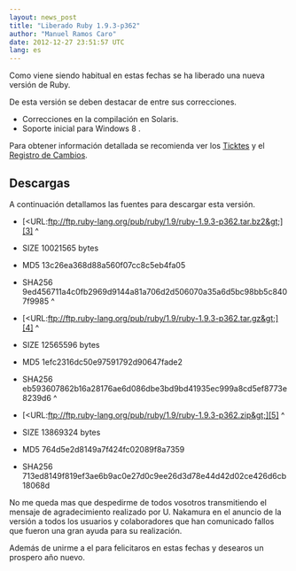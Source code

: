 ```yaml
---
layout: news_post
title: "Liberado Ruby 1.9.3-p362"
author: "Manuel Ramos Caro"
date: 2012-12-27 23:51:57 UTC
lang: es
---
```


Como viene siendo habitual en estas fechas se ha liberado una nueva
versión de Ruby.

De esta versión se deben destacar de entre sus correcciones.

* Correcciones en la compilación en Solaris.
* Soporte inicial para Windows 8 .

Para obtener información detallada se recomienda ver los [Ticktes][1] y
el [Registro de Cambios][2].

## Descargas

A continuación detallamos las fuentes para descargar esta versión.

* [&lt;URL:ftp://ftp.ruby-lang.org/pub/ruby/1.9/ruby-1.9.3-p362.tar.bz2&gt;][3]
^

* SIZE 10021565 bytes
* MD5 13c26ea368d88a560f07cc8c5eb4fa05
* SHA256
  9ed456711a4c0fb2969d9144a81a706d2d506070a35a6d5bc98bb5c8407f9985
^

* [&lt;URL:ftp://ftp.ruby-lang.org/pub/ruby/1.9/ruby-1.9.3-p362.tar.gz&gt;][4]
^

* SIZE 12565596 bytes
* MD5 1efc2316dc50e97591792d90647fade2
* SHA256
  eb593607862b16a28176ae6d086dbe3bd9bd41935ec999a8cd5ef8773e8239d6
^

* [&lt;URL:ftp://ftp.ruby-lang.org/pub/ruby/1.9/ruby-1.9.3-p362.zip&gt;][5]
^

* SIZE 13869324 bytes
* MD5 764d5e2d8149a7f424fc02089f8a7359
* SHA256
  713ed8149f819ef3ae6b9ac0e27d0c9ee26d3d78e44d42d02ce426d6cb18068d

No me queda mas que despedirme de todos vosotros transmitiendo el
mensaje de agradecimiento realizado por U. Nakamura en el anuncio de la
versión a todos los usuarios y colaboradores que han comunicado fallos
que fueron una gran ayuda para su realización.

Además de unirme a el para felicitaros en estas fechas y desearos un
prospero año nuevo.



[1]: https://bugs.ruby-lang.org/projects/ruby-193/issues?set_filter=1&amp;status_id=5 
[2]: http://svn.ruby-lang.org/repos/ruby/tags/v1_9_3_362/ChangeLog 
[3]: ftp://ftp.ruby-lang.org/pub/ruby/1.9/ruby-1.9.3-p362.tar.bz2 
[4]: ftp://ftp.ruby-lang.org/pub/ruby/1.9/ruby-1.9.3-p362.tar.gz 
[5]: ftp://ftp.ruby-lang.org/pub/ruby/1.9/ruby-1.9.3-p362.zip 
